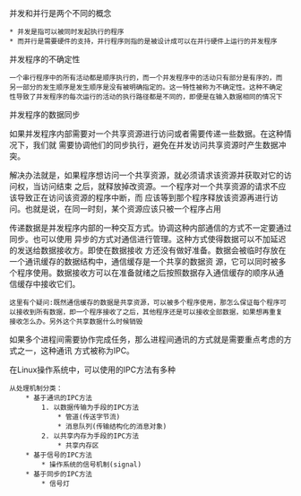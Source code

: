 并发和并行是两个不同的概念

    * 并发是指可以被同时发起执行的程序
    * 而并行是需要硬件的支持，并行程序则指的是被设计成可以在并行硬件上运行的并发程序
    
并发程序的不确定性

    一个串行程序中的所有活动都是顺序执行的，而一个并发程序中的活动只有部分是有序的，而
    另一部分的发生顺序是发生顺序是没有被明确指定的。这一特性被称为不确定性。这种不确定
    性导致了并发程序的每次运行的活动的执行路径都是不同的，即便是在输入数据相同的情况下
    
并发程序的数据同步

如果并发程序内部需要对一个共享资源进行访问或者需要传递一些数据。在这种情况下，我们就
需要协调他们的同步执行，避免在并发访问共享资源时产生数据冲突。

解决办法就是，如果程序想访问一个共享资源，就必须请求该资源并获取对它的访问权，当访问结束
之后，就释放掉改资源。一个程序对一个共享资源的请求不应该导致正在访问该资源的程序中断，而
应该等到那个程序释放该资源再进行访问。也就是说，在同一时刻，某个资源应该只被一个程序占用

传递数据是并发程序内部的一种交互方式。协调这种内部通信的方式不一定要通过同步。也可以使用
异步的方式对通信进行管理。这种方式使得数据可以不加延迟的发送给数据接收方。即使在数据接收
方还没有做好准备。数据会被临时存放在一个通讯缓存的数据结构中，通信缓存是一个共享的数据资
源，它可以同时被多个程序使用。数据接收方可以在准备就绪之后按照数据存入通信缓存的顺序从通
信缓存中接收它们。

    这里有个疑问:既然通信缓存的数据是共享资源，可以被多个程序使用，那怎么保证每个程序可
    以接收到所有数据，即一个程序接收了之后，其他程序还是可以接收全部数据，如果想再重复
    接收怎么办。另外这个共享数据什么时候销毁
    
如果多个进程间需要协作完成任务，那么进程间通讯的方式就是需要重点考虑的方式之一，这种通讯
方式被称为IPC。

在Linux操作系统中，可以使用的IPC方法有多种
    
    从处理机制分类：
        * 基于通讯的IPC方法
            1. 以数据传输为手段的IPC方法
                * 管道(传送字节流)
                * 消息队列(传输结构化的消息对象)
            2. 以共享内存为手段的IPC方法
                * 共享内存区
        * 基于信号的IPC方法
            * 操作系统的信号机制(signal)
        * 基于同步的IPC方法
            * 信号灯
        
    








   
  